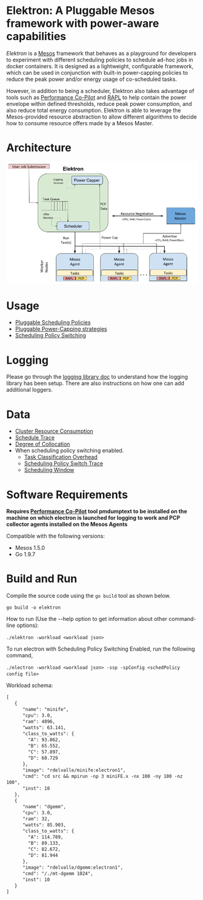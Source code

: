 Elektron: A Pluggable Mesos framework with power-aware capabilities
===================================================================

_Elektron_ is a [Mesos](mesos.apache.org) framework that behaves as a playground for developers to experiment with different scheduling policies to schedule ad-hoc jobs in docker containers. It is designed as a lightweight, configurable framework, which can be used in conjunction with built-in power-capping policies to reduce the peak power and/or energy usage of co-scheduled tasks.

However, in addition to being a scheduler, Elektron also takes advantage of tools such as [Performance Co-Pilot](http://pcp.io/) and [RAPL](https://01.org/blogs/2014/running-average-power-limit--rapl) to help contain the power envelope within defined thresholds, reduce peak power consumption, and also reduce total energy consumption. Elektron is able to leverage the Mesos-provided resource abstraction to allow different algorithms to decide how to consume resource offers made by a Mesos Master.

# Architecture
![](docs/ElekArch.png)

# Usage
* [Pluggable Scheduling Policies](docs/SchedulingPolicies.md)
* [Pluggable Power-Capping strategies](docs/PowerCappingStrategies.md)
* [Scheduling Policy Switching](docs/SchedulingPolicySwitching.md)

# Logging
Please go through the [logging library doc](docs/Logging.md) to understand how the logging library has been setup. There are also instructions on how one can add additional loggers.

# Data
* [Cluster Resource Consumption](docs/data/ClusterResourceConsumption.md)
* [Schedule Trace](docs/data/ScheduledTrace.md)
* [Degree of Collocation](docs/data/DegreeOfCollocation.md)
* When scheduling policy switching enabled.
    - [Task Classification Overhead](docs/data/withSpsEnabled/TaskClassificationOverhead.md)
    - [Scheduling Policy Switch Trace](docs/data/withSpsEnabled/SchedulingPolicySwitchTrace.md)
    - [Scheduling Window](docs/data/withSpsEnabled/SchedulingWindow.md)

# Software Requirements
**Requires [Performance Co-Pilot](http://pcp.io/) tool pmdumptext to be installed on the
machine on which electron is launched for logging to work and PCP collector agents installed
on the Mesos Agents**

Compatible with the following versions:

* Mesos 1.5.0
* Go 1.9.7

# Build and Run
Compile the source code using the `go build` tool as shown below.
```commandline
go build -o elektron
```
How to run (Use the --help option to get information about other command-line options):

`./elektron -workload <workload json>`

To run electron with Scheduling Policy Switching Enabled, run the following command,

`./electron -workload <workload json> -ssp -spConfig <schedPolicy config file>`

Workload schema:

```
[
   {
      "name": "minife",
      "cpu": 3.0,
      "ram": 4096,
      "watts": 63.141,
      "class_to_watts": {
        "A": 93.062,
        "B": 65.552,
        "C": 57.897,
        "D": 60.729
      },
      "image": "rdelvalle/minife:electron1",
      "cmd": "cd src && mpirun -np 3 miniFE.x -nx 100 -ny 100 -nz 100",
      "inst": 10
   },
   {
      "name": "dgemm",
      "cpu": 3.0,
      "ram": 32,
      "watts": 85.903,
      "class_to_watts": {
        "A": 114.789,
        "B": 89.133,
        "C": 82.672,
        "D": 81.944
      },
      "image": "rdelvalle/dgemm:electron1",
      "cmd": "/./mt-dgemm 1024",
      "inst": 10
   }
]
```
